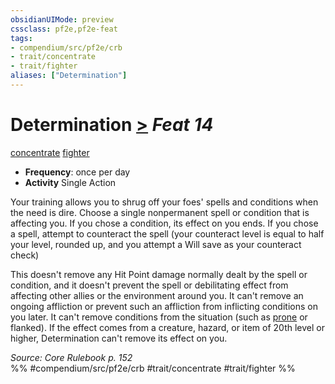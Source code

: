 ```yaml
---
obsidianUIMode: preview
cssclass: pf2e,pf2e-feat
tags:
- compendium/src/pf2e/crb
- trait/concentrate
- trait/fighter
aliases: ["Determination"]
---
```

# Determination  [>](rules/core-rulebook/chapter-9-playing-the-game.md#Actions "Single Action") *Feat 14*  
[concentrate](rules/traits/concentrate.md)  [fighter](rules/traits/fighter.md)  

- **Frequency**: once per day
- **Activity** Single Action

Your training allows you to shrug off your foes' spells and conditions when the need is dire. Choose a single nonpermanent spell or condition that is affecting you. If you chose a condition, its effect on you ends. If you chose a spell, attempt to counteract the spell (your counteract level is equal to half your level, rounded up, and you attempt a Will save as your counteract check)

This doesn't remove any Hit Point damage normally dealt by the spell or condition, and it doesn't prevent the spell or debilitating effect from affecting other allies or the environment around you. It can't remove an ongoing affliction or prevent such an affliction from inflicting conditions on you later. It can't remove conditions from the situation (such as [prone](rules/conditions.md#Prone) or flanked). If the effect comes from a creature, hazard, or item of 20th level or higher, Determination can't remove its effect on you.

*Source: Core Rulebook p. 152*  
%% #compendium/src/pf2e/crb #trait/concentrate #trait/fighter %%
